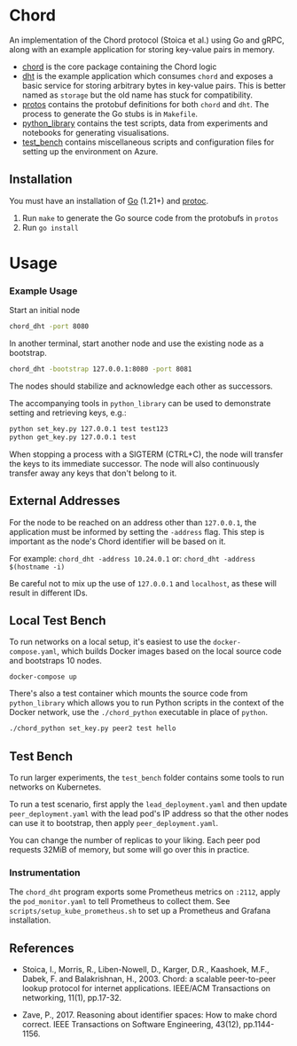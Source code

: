 # Chord
An implementation of the Chord protocol (Stoica et al.) using Go and gRPC, along with an example application for storing key-value pairs in memory.

- [chord](chord) is the core package containing the Chord logic
- [dht](dht) is the example application which consumes `chord` and exposes a basic service for storing arbitrary bytes in key-value pairs. This is better named as `storage` but the old name has stuck for compatibility.
- [protos](protos) contains the protobuf definitions for both `chord` and `dht`. The process to generate the Go stubs is in `Makefile`.
- [python_library](python_library) contains the test scripts, data from experiments and notebooks for generating visualisations.
- [test_bench](test_bench) contains miscellaneous scripts and configuration files for setting up the environment on Azure.

## Installation

You must have an installation of [Go](https://go.dev/doc/install) (1.21+) and [protoc](https://grpc.io/docs/protoc-installation/).

1. Run `make` to generate the Go source code from the protobufs in `protos`
2. Run `go install`

# Usage

### Example Usage 
Start an initial node
```bash
chord_dht -port 8080
```
In another terminal, start another node and use the existing node as a bootstrap.
```bash
chord_dht -bootstrap 127.0.0.1:8080 -port 8081
```
The nodes should stabilize and acknowledge each other as successors.

The accompanying tools in `python_library` can be used to demonstrate setting and retrieving keys, e.g.:

```bash
python set_key.py 127.0.0.1 test test123
python get_key.py 127.0.0.1 test
```

When stopping a process with a SIGTERM (CTRL+C), the node will transfer the keys to its immediate successor. The node will also continuously transfer away any keys that don't belong to it.


## External Addresses
For the node to be reached on an address other than `127.0.0.1`, the application must be informed by setting the `-address` flag. This step is important as the node's Chord identifier will be based on it.

For example:
`chord_dht -address 10.24.0.1`
or: `chord_dht -address $(hostname -i)`

Be careful not to mix up the use of `127.0.0.1` and `localhost`, as these will result in different IDs.

## Local Test Bench
To run networks on a local setup, it's easiest to use the `docker-compose.yaml`, which builds Docker images based on the local source code and bootstraps 10 nodes. 

`docker-compose up`

There's also a test container which mounts the source code from `python_library` which allows you to run Python scripts in the context of the Docker network, use the `./chord_python` executable in place of `python`.

```bash
./chord_python set_key.py peer2 test hello
```



## Test Bench

To run larger experiments, the `test_bench` folder contains some tools to run networks on Kubernetes.

To run a test scenario, first apply the `lead_deployment.yaml` and then update `peer_deployment.yaml` with the lead pod's IP address so that the other nodes can use it to bootstrap, then apply `peer_deployment.yaml`.

You can change the number of replicas to your liking. Each peer pod requests 32MiB of memory, but some will go over this in practice.

### Instrumentation

The `chord_dht` program exports some Prometheus metrics on `:2112`, apply the `pod_monitor.yaml` to tell Prometheus to collect them. See `scripts/setup_kube_prometheus.sh` to set up a Prometheus and Grafana installation.


## References

- Stoica, I., Morris, R., Liben-Nowell, D., Karger, D.R., Kaashoek, M.F., Dabek, F. and Balakrishnan, H., 2003. Chord: a scalable peer-to-peer lookup protocol for internet applications. IEEE/ACM Transactions on networking, 11(1), pp.17-32.

- Zave, P., 2017. Reasoning about identifier spaces: How to make chord correct. IEEE Transactions on Software Engineering, 43(12), pp.1144-1156.